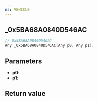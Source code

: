 ```yaml
---
ns: VEHICLE
---
```

## _0x5BA68A0840D546AC

```c
// 0x5BA68A0840D546AC
Any _0x5BA68A0840D546AC(Any p0, Any p1);
```


## Parameters
* **p0**: 
* **p1**: 

## Return value
